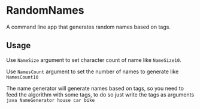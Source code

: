 # RandomNames
A command line app that generates random names based on tags.

## Usage
Use `NameSize` argument to set character count of name like `NameSize10`.

Use `NamesCount` argument to set the number of names to generate like `NamesCount10`

The name generator will generate names based on tags, so you need to feed the algorithm with some tags, to do so just write the tags as arguments `java NameGenerator house car bike`
